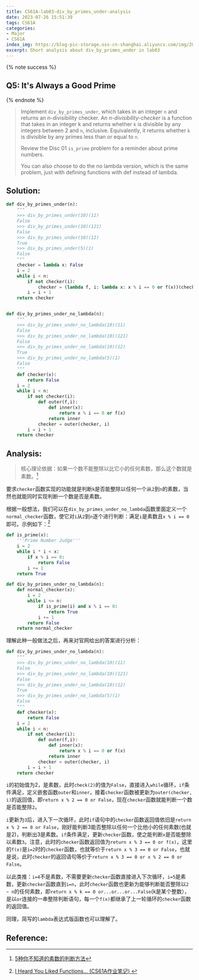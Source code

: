 ```yaml
---
title: CS61A-lab03-div_by_primes_under-analysis
date: 2023-07-26 15:51:39
tags: CS61A
categories:
- Major
- CS61A
index_img: https://blog-pic-storage.oss-cn-shanghai.aliyuncs.com/img/202307091514452.png
excerpt: Short analysis about div_by_primes_under in lab03
---
```


{% note success %}

## Q5: It's Always a Good Prime

{% endnote %}

> Implement `div_by_primes_under`, which takes  in an integer `n` and returns an n-divisibility checker. An *n-divisibility-checker* is a function that takes in an integer k and returns whether `k` is divisible by any integers between 2 and `n`, inclusive. Equivalently, it returns whether `k` is divisible by any primes less than or equal to `n`.
>
> Review the Disc 01 `is_prime` problem for a reminder about prime numbers.
>
> You can also choose to do the no lambda version, which is the same problem, just with defining functions with def instead of lambda.

## Solution:

```py
def div_by_primes_under(n):
    """
    >>> div_by_primes_under(10)(11)
    False
    >>> div_by_primes_under(10)(121)
    False
    >>> div_by_primes_under(10)(12)
    True
    >>> div_by_primes_under(5)(1)
    False
    """
    checker = lambda x: False
    i = 2
    while i < n:
        if not checker(i):
            checker = (lambda f, i: lambda x: x % i == 0 or f(x))(checker,i)
        i = i + 1
    return checker


def div_by_primes_under_no_lambda(n):
    """
    >>> div_by_primes_under_no_lambda(10)(11)
    False
    >>> div_by_primes_under_no_lambda(10)(121)
    False
    >>> div_by_primes_under_no_lambda(10)(12)
    True
    >>> div_by_primes_under_no_lambda(5)(1)
    False
    """
    def checker(x):
        return False
    i = 2
    while i < n:
        if not checker(i):
            def outer(f,i):
                def inner(x):
                    return x % i == 0 or f(x)
                return inner
            checker = outer(checker, i)
        i = i + 1
    return checker
```

## Analysis:

> 核心理论依据：如果一个数不能整除以比它小的任何素数，那么这个数就是素数。[^1]

要求`checker`函数实现的功能就是判断`k`是否能整除以任何一个从`2`到`n`的素数，当然也就能同时实现判断一个数是否是素数。

根据一般想法，我们可以在`div_by_primes_under_no_lambda`函数里面定义一个`normal_checker`函数，使它对`i`从`2`到`n`逐个进行判断：满足`i`是素数且`x % i == 0`即可。示例如下：[^2]

```python
def is_prime(x):
    '''Prime Number Judge'''
    i = 2
    while i * i < x:
        if x % i == 0:
            return False
        i += 1
    return True

def div_by_primes_under_no_lambda(n):
    def normal_checker(x):
        i = 2
        while i <= n:
            if is_prime(i) and x % i == 0:
                return True
            i += 1
        return False
    return normal_checker
```

理解此种一般做法之后，再来对官网给出的答案进行分析：

```py
def div_by_primes_under_no_lambda(n):
    """
    >>> div_by_primes_under_no_lambda(10)(11)
    False
    >>> div_by_primes_under_no_lambda(10)(121)
    False
    >>> div_by_primes_under_no_lambda(10)(12)
    True
    >>> div_by_primes_under_no_lambda(5)(1)
    False
    """
    def checker(x):
        return False
    i = 2
    while i < n:
        if not checker(i):
            def outer(f,i):
                def inner(x):
                    return x % i == 0 or f(x)
                return inner
            checker = outer(checker, i)
        i = i + 1
    return checker
```

`i`的初始值为2，是素数，此时`check(2)`的值为`False`，直接进入`while`循环，`if`条件满足，定义嵌套函数`outer`和`inner`，接着`checker`函数被更新为`outer(checker, i)`的返回值，即`return x % 2 == 0 or False`，现在`checker`函数就能判断一个数是否能整除`2`。

`i`更新为`3`后，进入下一次循环，此时`if`语句中的`checker`函数返回值依旧是`return x % 2 == 0 or False`，刚好能判断3能否整除以任何一个比他小的任何素数(也就是2)，判断出3是素数。`if`条件满足，更新`checker`函数，使之能判断`x`是否能整除以素数`3`。注意，此时的`checker`函数返回值为`return x % 3 == 0 or f(x)`，这里的`f(x)`是`i=2`时的`checker`函数，也就等价于`return x % 3 == 0 or False`，也就是说，此时`checker`的返回语句等价于`return x % 3 == 0 or x % 2 == 0 or False`。

以此类推：`i=4`不是素数，不需要更新`checker`函数直接进入下次循环，`i=5`是素数，更新`checker`函数直到`i=n`，此时`checker`函数也更新为能够判断能否整除以`2 ~ n`的任何素数，即`return x % k == 0 or...or...or...False`(k是某个整数），是以`or`连接的一串整除判断语句，每一个`f(x)`都继承了上一轮循环的`checker`函数的返回值。

同理，简写的`lambda`表达式版函数也可以理解了。

## Reference:

[^1]:[5种你不知道的素数的判断方法](https://zhuanlan.zhihu.com/p/104314640)
[^2]:[I Heard You Liked Functions... (CS61A作业笔记) ](https://zhuanlan.zhihu.com/p/621748545)

